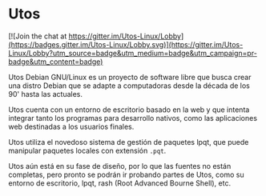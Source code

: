 # Utos

[![Join the chat at https://gitter.im/Utos-Linux/Lobby](https://badges.gitter.im/Utos-Linux/Lobby.svg)](https://gitter.im/Utos-Linux/Lobby?utm_source=badge&utm_medium=badge&utm_campaign=pr-badge&utm_content=badge)

Utos Debian GNU/Linux es un proyecto de software libre que busca crear una distro Debian que se adapte a computadoras desde la década de los 90' hasta las actuales.

Utos cuenta con un entorno de escritorio basado en la web y que intenta integrar tanto los programas para desarrollo nativos, como las aplicaciones web destinadas a los usuarios finales.

Utos utiliza el novedoso sistema de gestión de paquetes lpqt, que puede manipular paquetes locales con extensión ```.pqt```.

Utos aún está en su fase de diseño, por lo que las fuentes no están completas, pero pronto se podrán ir probando partes de Utos, como su entorno de escritorio, lpqt, rash (Root Advanced Bourne Shell), etc.
